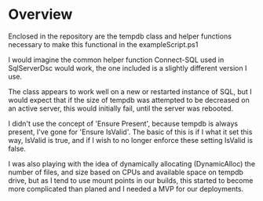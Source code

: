 # **Overview**

Enclosed in the repository are the tempdb class and helper functions necessary to make this functional in the exampleScript.ps1

I would imagine the common helper function Connect-SQL used in SqlServerDsc would work, the one included is a slightly different version I use.

The class appears to work well on a new or restarted instance of SQL, but I would expect that if the size of tempdb was attempted to be decreased on an active server, this would initially fail, until the server was rebooted.

I didn't use the concept of 'Ensure Present', because tempdb is always present, I've gone for 'Ensure IsValid'.  The basic of this is if I what it set this way, IsValid is true, and if I wish to no longer enforce these setting IsValid is false.

I was also playing with the idea of dynamically allocating (DynamicAlloc) the number of files, and size based on CPUs and available space on tempdb drive, but as I tend to use mount points in our builds, this started to become more complicated than planed and I needed a MVP for our deployments.
